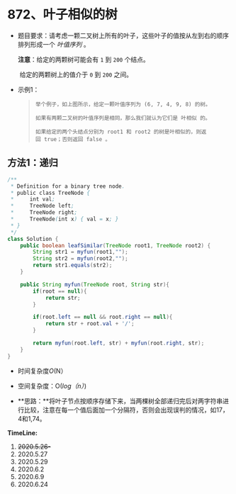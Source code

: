 # 872、叶子相似的树

- 题目要求：请考虑一颗二叉树上所有的叶子，这些叶子的值按从左到右的顺序排列形成一个 *叶值序列* 。

  **注意**：给定的两颗树可能会有 `1` 到 `200` 个结点。

  ​			给定的两颗树上的值介于 `0` 到 `200` 之间。

- 示例1：

  >```
  >举个例子，如上图所示，给定一颗叶值序列为 (6, 7, 4, 9, 8) 的树。
  >
  >如果有两颗二叉树的叶值序列是相同，那么我们就认为它们是 叶相似 的。
  >
  >如果给定的两个头结点分别为 root1 和 root2 的树是叶相似的，则返回 true；否则返回 false 。
  >```


## 方法1：递归

```java
/**
 * Definition for a binary tree node.
 * public class TreeNode {
 *     int val;
 *     TreeNode left;
 *     TreeNode right;
 *     TreeNode(int x) { val = x; }
 * }
 */
class Solution {
    public boolean leafSimilar(TreeNode root1, TreeNode root2) {
        String str1 = myfun(root1,"");
        String str2 = myfun(root2,"");
        return str1.equals(str2);
    }

    public String myfun(TreeNode root, String str){
        if(root == null){
            return str;
        }

        if(root.left == null && root.right == null){
            return str + root.val + '/';
        }

        return myfun(root.left, str) + myfun(root.right, str);
    } 
}
```

- 时间复杂度*O*(N）

- 空间复杂度：O(*log（n）*)


- **思路：**将叶子节点按顺序存储下来，当两棵树全部递归完后对两字符串进行比较，注意在每一个值后面加一个分隔符，否则会出现误判的情况，如17，4和1,74。

**TimeLine:**

1. ~~2020.5.26-~~
2. 2020.5.27
3. 2020.5.29
4. 2020.6.2
5. 2020.6.9
6. 2020.6.24